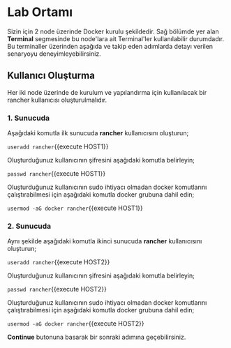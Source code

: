 # Lab Ortamı

Sizin için 2 node üzerinde Docker kurulu şekildedir. Sağ bölümde yer alan **Terminal** segmesinde bu node'lara ait Terminal'ler kullanılabilir durumdadır. Bu terminaller üzerinden aşağıda ve takip eden adımlarda detayı verilen senaryoyu deneyimleyebilirsiniz.

## Kullanıcı Oluşturma

Her iki node üzerinde de kurulum ve yapılandırma için kullanılacak bir rancher kullanıcısı oluşturulmalıdır.

### 1. Sunucuda
Aşağıdaki komutla ilk sunucuda **rancher** kullanıcısını oluşturun;

`useradd rancher`{{execute HOST1}}

Oluşturduğunuz kullanıcının şifresini aşağıdaki komutla belirleyin;

`passwd rancher`{{execute HOST1}}

Oluşturduğunuz kullanıcının sudo ihtiyacı olmadan docker komutlarını çalıştırabilmesi için aşağıdaki komutla docker grubuna dahil edin;

`usermod -aG docker rancher`{{execute HOST1}}

### 2. Sunucuda

Aynı şekilde aşağıdaki komutla ikinci sunucuda **rancher** kullanıcısını oluşturun;

`useradd rancher`{{execute HOST2}}

Oluşturduğunuz kullanıcının şifresini aşağıdaki komutla belirleyin;

`passwd rancher`{{execute HOST2}}

Oluşturduğunuz kullanıcının sudo ihtiyacı olmadan docker komutlarını çalıştırabilmesi için aşağıdaki komutla docker grubuna dahil edin;

`usermod -aG docker rancher`{{execute HOST2}}

**Continue** butonuna basarak bir sonraki adımına geçebilirsiniz.